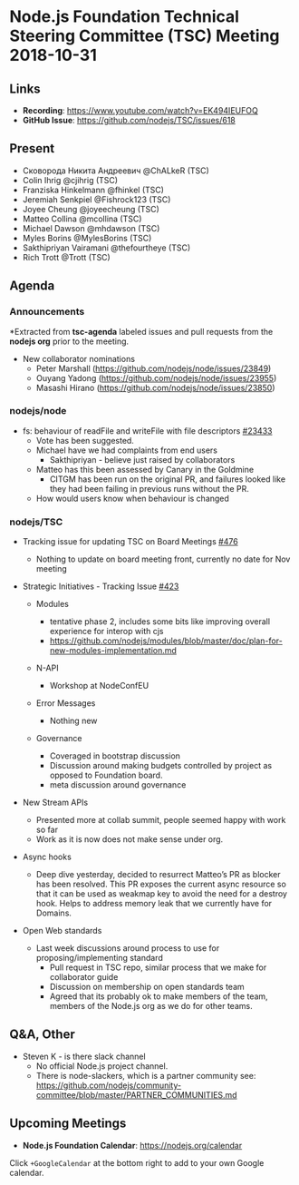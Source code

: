 # Node.js Foundation Technical Steering Committee (TSC) Meeting 2018-10-31

## Links

* **Recording**:  https://www.youtube.com/watch?v=EK494IEUFOQ
* **GitHub Issue**: https://github.com/nodejs/TSC/issues/618

## Present

* Сковорода Никита Андреевич @ChALkeR (TSC)
* Colin Ihrig @cjihrig (TSC)
* Franziska Hinkelmann @fhinkel (TSC)
* Jeremiah Senkpiel @Fishrock123 (TSC)
* Joyee Cheung @joyeecheung (TSC)
* Matteo Collina @mcollina (TSC)
* Michael Dawson @mhdawson (TSC)
* Myles Borins @MylesBorins (TSC)
* Sakthipriyan Vairamani @thefourtheye (TSC)
* Rich Trott @Trott (TSC)

## Agenda

### Announcements

*Extracted from **tsc-agenda** labeled issues and pull requests from the **nodejs org** prior to the meeting.

* New collaborator nominations
  * Peter Marshall (https://github.com/nodejs/node/issues/23849)
  * Ouyang Yadong (https://github.com/nodejs/node/issues/23955)
  * Masashi Hirano (https://github.com/nodejs/node/issues/23850)

### nodejs/node

* fs: behaviour of readFile and writeFile with file descriptors [#23433](https://github.com/nodejs/node/issues/23433)
  * Vote has been suggested.
  * Michael have we had complaints from end users
    * Sakthipriyan - believe just raised by collaborators
  * Matteo has this been assessed by Canary in the Goldmine
    * CITGM has been run on the original PR, and failures looked like they had been failing in previous runs
      without the PR.
  * How would users know when behaviour is changed

### nodejs/TSC

* Tracking issue for updating TSC on Board Meetings [#476](https://github.com/nodejs/TSC/issues/476)
  * Nothing to update on board meeting front, currently no date for Nov meeting

* Strategic Initiatives - Tracking Issue [#423](https://github.com/nodejs/TSC/issues/423)
  * Modules
    * tentative phase 2, includes some bits like improving overall experience for interop with cjs
    * https://github.com/nodejs/modules/blob/master/doc/plan-for-new-modules-implementation.md

  * N-API
    * Workshop at NodeConfEU

  * Error Messages
    * Nothing new

  * Governance
    * Coveraged in bootstrap discussion
    * Discussion around making budgets controlled by project as opposed to Foundation board.
    * meta discussion around governance

* New Stream APIs
  * Presented more at collab summit, people seemed happy with work so far
  * Work as it is now does not make sense under org.

* Async hooks
  * Deep dive yesterday, decided to resurrect Matteo’s PR as blocker has been resolved.
    This PR exposes the current async resource so that it can be used as weakmap key to avoid
    the need for a destroy hook. Helps to address memory leak that we currently have for
    Domains.

* Open Web standards
  * Last week discussions around process to use for proposing/implementing standard
    * Pull request in TSC repo, similar process that we make for collaborator guide
    * Discussion on membership on open standards team
    * Agreed that its probably ok to make members of the team, members of the Node.js org
      as we do for other teams.

## Q&A, Other

* Steven K - is there  slack channel
  * No official Node.js project channel.
  * There is node-slackers, which is a partner community see: https://github.com/nodejs/community-committee/blob/master/PARTNER_COMMUNITIES.md

## Upcoming Meetings

* **Node.js Foundation Calendar**: https://nodejs.org/calendar

Click `+GoogleCalendar` at the bottom right to add to your own Google calendar.
